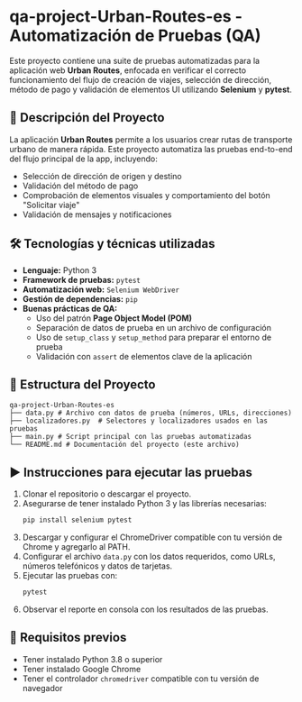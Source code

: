 # qa-project-Urban-Routes-es - Automatización de Pruebas (QA)

Este proyecto contiene una suite de pruebas automatizadas para la aplicación web **Urban Routes**, enfocada en verificar el correcto funcionamiento del flujo de creación de viajes, selección de dirección, método de pago y validación de elementos UI utilizando **Selenium** y **pytest**.

## 🚀 Descripción del Proyecto

La aplicación **Urban Routes** permite a los usuarios crear rutas de transporte urbano de manera rápida. Este proyecto automatiza las pruebas end-to-end del flujo principal de la app, incluyendo:

- Selección de dirección de origen y destino
- Validación del método de pago
- Comprobación de elementos visuales y comportamiento del botón "Solicitar viaje"
- Validación de mensajes y notificaciones

## 🛠️ Tecnologías y técnicas utilizadas

- **Lenguaje:** Python 3
- **Framework de pruebas:** `pytest`
- **Automatización web:** `Selenium WebDriver`
- **Gestión de dependencias:** `pip`
- **Buenas prácticas de QA:** 
  - Uso del patrón **Page Object Model (POM)**
  - Separación de datos de prueba en un archivo de configuración
  - Uso de `setup_class` y `setup_method` para preparar el entorno de prueba
  - Validación con `assert` de elementos clave de la aplicación

## 📂 Estructura del Proyecto

```
qa-project-Urban-Routes-es
├── data.py # Archivo con datos de prueba (números, URLs, direcciones)
├── localizadores.py  # Selectores y localizadores usados en las pruebas
├── main.py # Script principal con las pruebas automatizadas
└── README.md # Documentación del proyecto (este archivo)
```

## ▶️ Instrucciones para ejecutar las pruebas

1. Clonar el repositorio o descargar el proyecto.
2. Asegurarse de tener instalado Python 3 y las librerías necesarias:
   ```bash
   pip install selenium pytest
   ```
3. Descargar y configurar el ChromeDriver compatible con tu versión de Chrome y agregarlo al PATH.
4. Configurar el archivo `data.py` con los datos requeridos, como URLs, números telefónicos y datos de tarjetas.
5. Ejecutar las pruebas con:
   ```bash
   pytest
   ```
6. Observar el reporte en consola con los resultados de las pruebas.

## 🧪 Requisitos previos

- Tener instalado Python 3.8 o superior
- Tener instalado Google Chrome
- Tener el controlador `chromedriver` compatible con tu versión de navegador